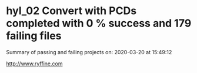 # hyl_02 Convert with PCDs completed with 0 % success and 179 failing files

Summary of passing and failing projects on: 2020-03-20 at 15:49:12

http://www.ryffine.com
